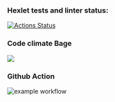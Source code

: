 ### Hexlet tests and linter status:
[![Actions Status](https://github.com/koshun-code/php-project-lvl1/workflows/hexlet-check/badge.svg)](https://github.com/koshun-code/php-project-lvl1/actions)
### Code climate Bage
<a href="https://codeclimate.com/github/codeclimate/codeclimate/maintainability"><img src="https://api.codeclimate.com/v1/badges/a99a88d28ad37a79dbf6/maintainability" /></a>
### Github Action
![example workflow](https://github.com/koshun-code/php-project-lvl1/blob/main/.github/workflows/workflow.yml/badge.svg)
